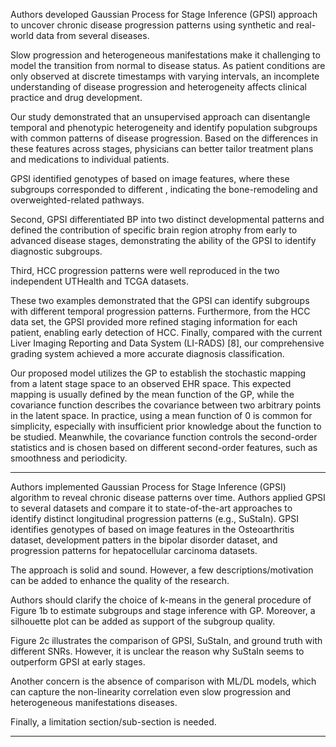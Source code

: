 

Authors developed Gaussian Process for Stage Inference (GPSI) approach to uncover chronic disease progression patterns using synthetic and real-world data from several diseases.  

Slow progression and heterogeneous manifestations make it challenging to model the transition from normal to disease status. As patient conditions are only observed at discrete timestamps with varying intervals, an incomplete understanding of disease progression and heterogeneity affects clinical practice and drug development.

Our study demonstrated that an unsupervised approach can disentangle temporal and phenotypic heterogeneity and identify population subgroups with common patterns of disease progression. Based on the differences in these features across stages, physicians can better tailor treatment plans and medications to individual patients.


GPSI identified genotypes of based on image features, where these subgroups corresponded to different , indicating the bone-remodeling and overweighted-related pathways. 

Second, GPSI differentiated BP into two distinct developmental patterns and defined the contribution of specific brain region atrophy from early to advanced disease stages, demonstrating the ability of the GPSI to identify diagnostic subgroups. 

Third, HCC progression patterns were well reproduced in the two independent UTHealth and TCGA datasets.

These two examples demonstrated that the GPSI can identify subgroups with different temporal progression patterns. Furthermore, from the HCC data set, the GPSI provided more refined staging information for each patient, enabling early detection of HCC. Finally, compared with the current Liver Imaging Reporting and Data System (LI-RADS) [8], our comprehensive grading system achieved a more accurate diagnosis classification.

Our proposed model utilizes the GP to establish the stochastic mapping from a latent stage space to an observed EHR space. This expected mapping is usually defined by the mean function of the GP, while the covariance function describes the covariance between two arbitrary points in the latent space. In practice, using a mean function of 0 is common for simplicity, especially with insufficient prior knowledge about the function to be studied. Meanwhile, the covariance function controls the second-order statistics and is chosen based on different second-order features, such as smoothness and periodicity.

-------

Authors implemented Gaussian Process for Stage Inference (GPSI) algorithm to reveal chronic disease patterns over time. Authors applied GPSI to several datasets and compare it to state-of-the-art approaches to identify distinct longitudinal progression patterns (e.g., SuStaIn). GPSI identifies genotypes of based on image features in the Osteoarthritis dataset,  development patters in the bipolar disorder dataset, and  progression patterns for hepatocellular carcinoma datasets. 

The approach is solid and sound. However, a few descriptions/motivation can be added to enhance the quality of the research. 

Authors should clarify the choice of k-means in the general procedure of Figure 1b to estimate subgroups and stage inference with GP. Moreover, a silhouette plot can be added as support of the subgroup quality.

Figure 2c illustrates the comparison of GPSI, SuStaIn, and ground truth with different SNRs. However, it is unclear the reason why SuStaIn seems to outperform GPSI at early stages.  

Another concern is the absence of comparison with ML/DL models, which can capture the non-linearity correlation even slow progression and heterogeneous manifestations diseases. 

Finally, a limitation section/sub-section is needed. 

----